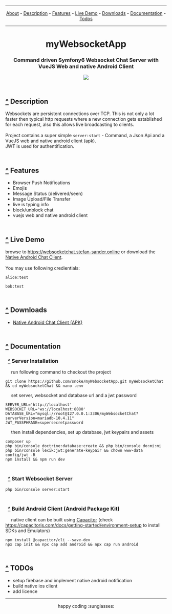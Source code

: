 
<div name="menu">

---

<div align="center">
  
  [About](#about) -
  [Description](#Description) -
   [Features](#Features) -
   [Live Demo](#LiveDemo) -
   [Downloads](#Downloads) -
   [Documentation](#Documentation) -
   [Todos](#TODOs)
  </div>
  
---

  </div>
  
  

# <div align="center" name="about">myWebsocketApp </div>
### <div align="center">Command driven Symfony6 Websocket Chat Server with VueJS Web and native Android Client</div>
<p align="center">
  <img src="https://github.com/snoke/myWebsocketApp/blob/master/myWebsocketApp.png?raw=true" />
</p>

  
  

##  <br /> <div name="Description"> [^](#menu) Description </div>
Websockets are persistent connections over TCP. 
This is not only a lot faster then typical http requests where a new connection gets established for each request, also this allows live broadcasting to clients.<br /><br />
Project contains a super simple ```server:start```  - Command, a Json Api and a VueJS web and native android client (apk).<br />
JWT is used for authentification.
## <br /> <div name="Features"> [^](#menu) Features</div>
* Browser Push Notifications
* Emojis
* Message Status (delivered/seen)
* Image Upload/File Transfer
* live is typing info
* block/unblock chat
* vuejs web and native android client

## <br /> <div name="LiveDemo"> [^](#menu) Live Demo  </div>
browse to https://websocketchat.stefan-sander.online or download the [Native Android Chat Client](#Downloads). <br /><br />
You may use following credientials:
```
alice:test
```
```
bob:test
```

## <br /> <div name="Downloads"> [^](#menu) Downloads </div>
* [Native Android Chat Client (APK)](https://github.com/snoke/myWebsocketApp/raw/master/public/downloads/android-client-latest.apk)  

 
## <br /> <div name="Documentation"> [^](#menu) Documentation</div>
###  &nbsp; [^](#menu) Server Installation

&emsp; run following command to checkout the project
```
git clone https://github.com/snoke/myWebsocketApp.git myWebsocketChat && cd myWebsocketChat && nano .env
```
&emsp; set server, websocket and database url and a jwt password 
```
SERVER_URL='http://localhost' 
WEBSOCKET_URL='ws://localhost:8080' 
DATABASE_URL="mysql://root@127.0.0.1:3306/myWebsocketChat?serverVersion=mariadb-10.4.11"
JWT_PASSPHRASE=supersecretpassword
```

&emsp; then install dependencies, set up database, jwt keypairs and assets
```
composer up
php bin/console doctrine:database:create && php bin/console do:mi:mi
php bin/console lexik:jwt:generate-keypair && chown www-data config/jwt -R
npm install && npm run dev 
```

 
###  <br /> &nbsp; [^](#menu) Start Websocket Server
```
php bin/console server:start
```

### <br /> &nbsp;  [^](#menu) Build Android Client (Android Package Kit)
&emsp; native client can be built using [Capacitor](https://capacitorjs.com) (check https://capacitorjs.com/docs/getting-started/environment-setup to install SDKs and Emulators)

```
npm install @capacitor/cli --save-dev
npx cap init && npx cap add android && npx cap run android
```

## <br /> <div name="TODOs"> [^](#menu) TODOs</div>
* setup firebase and implement native android notification
* build native ios client 
* add licence 

<hr />
<div align="center">
happy coding :sunglasses:
  </div>
  
